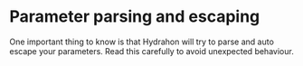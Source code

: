 # Parameter parsing and escaping

One important thing to know is that Hydrahon will try to parse and auto escape your parameters. Read this carefully to avoid unexpected behaviour.

